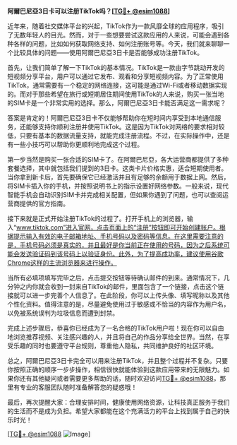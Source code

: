 **阿爾巴尼亞3日卡可以注册TikTok吗？[[TG💪+ @esim1088](https://t.me/s/esim1088)]**

近年来，随着社交媒体平台的兴起，TikTok作为一款风靡全球的应用程序，吸引了无数年轻人的目光。然而，对于一些想要尝试这款应用的人来说，可能会遇到各种各样的问题，比如如何获取网络支持、如何注册账号等。今天，我们就来聊聊一个比较具体的问题——使用阿爾巴尼亞3日卡是否能够成功注册TikTok。

首先，让我们简单了解一下TikTok的基本情况。TikTok是一款由字节跳动开发的短视频分享平台，用户可以通过它发布、观看和分享短视频内容。为了正常使用TikTok，通常需要有一个稳定的网络连接，这可能是通过Wi-Fi或者移动数据实现的。而对于那些希望在旅行或短期居住期间使用TikTok的人来说，购买一张当地的SIM卡是一个非常实用的选择。那么，阿爾巴尼亞3日卡能否满足这一需求呢？

答案是肯定的！阿爾巴尼亞3日卡不仅能够帮助你在短时间内享受到本地通信服务，还能够支持你顺利注册并使用TikTok。这是因为TikTok对网络的要求相对较低，只要有基本的数据流量支持，就能完成注册流程。不过，在实际操作中，还是有一些小技巧可以帮助你更顺利地完成这个过程。

第一步当然是购买一张合适的SIM卡了。在阿爾巴尼亞，各大运营商都提供了多种套餐选择，其中就包括我们提到的3日卡。这类卡片价格实惠，适合短期使用者。当你拿到新卡后，首先要确保它已经激活并且有足够的余额用于数据上网。然后，将SIM卡插入你的手机，并按照说明书上的指示设置好网络参数。一般来说，现代智能手机会自动识别SIM卡并完成相关配置，但如果你遇到了问题，也可以查阅运营商提供的官方指南。

接下来就是正式开始注册TikTok的过程了。打开手机上的浏览器，输入“www.tiktok.com”进入官网，点击页面上的“注册”按钮即可开始创建账户。根据提示输入有效的电子邮箱地址、手机号码以及密码等信息。在这里需要注意的是，手机号码必须是真实的，并且最好是你当前正在使用的号码，因为之后系统可能会发送验证码到该号码上以验证身份。此外，为了提高成功率，建议使用谷歌Chrome这样的主流浏览器来进行操作。

当所有必填项填写完毕之后，点击提交按钮等待确认邮件的到来。通常情况下，几分钟之内你就会收到一封来自TikTok的邮件，里面包含了一个链接，点击这个链接就可以进一步完善个人信息了。在此阶段，你可以上传头像、填写昵称以及其他个性化资料。值得注意的是，尽量避免使用过于敏感或不恰当的内容作为用户名，以免被系统误判为垃圾信息而遭到封禁。

完成上述步骤后，恭喜你已经成为了一名合格的TikTok用户啦！现在你可以自由地浏览推荐视频、关注感兴趣的人，并且将自己的作品分享给全世界。当然，在享受乐趣的同时也要遵守平台规则，尊重他人隐私，共同维护良好的社区环境。

总之，阿爾巴尼亞3日卡完全可以用来注册TikTok，并且整个过程并不复杂。只要你按照正确的顺序一步步操作，相信很快就能体验到这款应用带来的无限魅力。如果你还有其他疑问或者需要更多帮助的话，随时欢迎访问[TG💪+ @esim1088](https://t.me/s/esim1088)，那里有专业的客服团队随时准备解答您的疑惑哦！

最后，再次提醒大家：合理安排时间，健康使用网络资源，让科技真正服务于我们的生活而不是成为负担。希望大家都能在这个充满活力的平台上找到属于自己的快乐时光！

[[TG💪+ @esim1088](https://t.me/s/esim1088) ![Image](https://i.postimg.cc/4NQfJmqS/Snipaste-2025-05-13-00-14-12.png)]